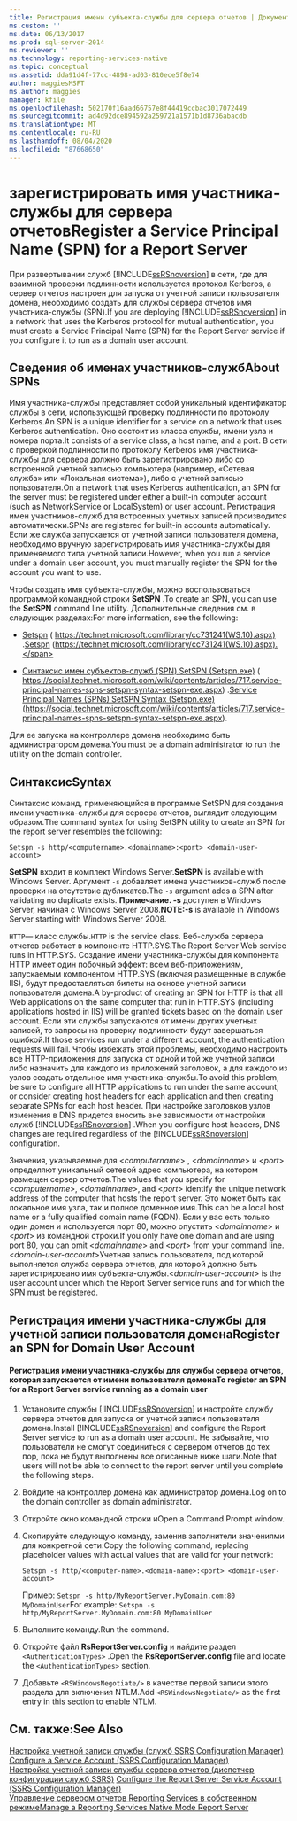 ```yaml
---
title: Регистрация имени субъекта-службы для сервера отчетов | Документы Майкрософт
ms.custom: ''
ms.date: 06/13/2017
ms.prod: sql-server-2014
ms.reviewer: ''
ms.technology: reporting-services-native
ms.topic: conceptual
ms.assetid: dda91d4f-77cc-4898-ad03-810ece5f8e74
author: maggiesMSFT
ms.author: maggies
manager: kfile
ms.openlocfilehash: 502170f16aad66757e8f44419ccbac3017072449
ms.sourcegitcommit: ad4d92dce894592a259721a1571b1d8736abacdb
ms.translationtype: MT
ms.contentlocale: ru-RU
ms.lasthandoff: 08/04/2020
ms.locfileid: "87668650"
---
```

# <a name="register-a-service-principal-name-spn-for-a-report-server"></a><span data-ttu-id="4b6ef-102">зарегистрировать имя участника-службы для сервера отчетов</span><span class="sxs-lookup"><span data-stu-id="4b6ef-102">Register a Service Principal Name (SPN) for a Report Server</span></span>
  <span data-ttu-id="4b6ef-103">При развертывании служб [!INCLUDE[ssRSnoversion](../../includes/ssrsnoversion-md.md)] в сети, где для взаимной проверки подлинности используется протокол Kerberos, а сервер отчетов настроен для запуска от учетной записи пользователя домена, необходимо создать для службы сервера отчетов имя участника-службы (SPN).</span><span class="sxs-lookup"><span data-stu-id="4b6ef-103">If you are deploying [!INCLUDE[ssRSnoversion](../../includes/ssrsnoversion-md.md)] in a network that uses the Kerberos protocol for mutual authentication, you must create a Service Principal Name (SPN) for the Report Server service if you configure it to run as a domain user account.</span></span>  
  
## <a name="about-spns"></a><span data-ttu-id="4b6ef-104">Сведения об именах участников-служб</span><span class="sxs-lookup"><span data-stu-id="4b6ef-104">About SPNs</span></span>  
 <span data-ttu-id="4b6ef-105">Имя участника-службы представляет собой уникальный идентификатор службы в сети, использующей проверку подлинности по протоколу Kerberos.</span><span class="sxs-lookup"><span data-stu-id="4b6ef-105">An SPN is a unique identifier for a service on a network that uses Kerberos authentication.</span></span> <span data-ttu-id="4b6ef-106">Оно состоит из класса службы, имени узла и номера порта.</span><span class="sxs-lookup"><span data-stu-id="4b6ef-106">It consists of a service class, a host name, and a port.</span></span> <span data-ttu-id="4b6ef-107">В сети с проверкой подлинности по протоколу Kerberos имя участника-службы для сервера должно быть зарегистрировано либо со встроенной учетной записью компьютера (например, «Сетевая служба» или «Локальная система»), либо с учетной записью пользователя.</span><span class="sxs-lookup"><span data-stu-id="4b6ef-107">On a network that uses Kerberos authentication, an SPN for the server must be registered under either a built-in computer account (such as NetworkService or LocalSystem) or user account.</span></span> <span data-ttu-id="4b6ef-108">Регистрация имен участников-служб для встроенных учетных записей производится автоматически.</span><span class="sxs-lookup"><span data-stu-id="4b6ef-108">SPNs are registered for built-in accounts automatically.</span></span> <span data-ttu-id="4b6ef-109">Если же служба запускается от учетной записи пользователя домена, необходимо вручную зарегистрировать имя участника-службы для применяемого типа учетной записи.</span><span class="sxs-lookup"><span data-stu-id="4b6ef-109">However, when you run a service under a domain user account, you must manually register the SPN for the account you want to use.</span></span>  
  
 <span data-ttu-id="4b6ef-110">Чтобы создать имя субъекта-службы, можно воспользоваться программой командной строки **SetSPN** .</span><span class="sxs-lookup"><span data-stu-id="4b6ef-110">To create an SPN, you can use the **SetSPN** command line utility.</span></span> <span data-ttu-id="4b6ef-111">Дополнительные сведения см. в следующих разделах:</span><span class="sxs-lookup"><span data-stu-id="4b6ef-111">For more information, see the following:</span></span>  
  
-   <span data-ttu-id="4b6ef-112">[Setspn](https://technet.microsoft.com/library/cc731241\(WS.10\).aspx) ( https://technet.microsoft.com/library/cc731241(WS.10).aspx) .</span><span class="sxs-lookup"><span data-stu-id="4b6ef-112">[Setspn](https://technet.microsoft.com/library/cc731241\(WS.10\).aspx) (https://technet.microsoft.com/library/cc731241(WS.10).aspx).</span></span>  
  
-   <span data-ttu-id="4b6ef-113">[Синтаксис имен субъектов-служб (SPN) SetSPN (Setspn.exe)](https://social.technet.microsoft.com/wiki/contents/articles/717.service-principal-names-spns-setspn-syntax-setspn-exe.aspx) ( https://social.technet.microsoft.com/wiki/contents/articles/717.service-principal-names-spns-setspn-syntax-setspn-exe.aspx) .</span><span class="sxs-lookup"><span data-stu-id="4b6ef-113">[Service Principal Names (SPNs) SetSPN Syntax (Setspn.exe)](https://social.technet.microsoft.com/wiki/contents/articles/717.service-principal-names-spns-setspn-syntax-setspn-exe.aspx) (https://social.technet.microsoft.com/wiki/contents/articles/717.service-principal-names-spns-setspn-syntax-setspn-exe.aspx).</span></span>  
  
 <span data-ttu-id="4b6ef-114">Для ее запуска на контроллере домена необходимо быть администратором домена.</span><span class="sxs-lookup"><span data-stu-id="4b6ef-114">You must be a domain administrator to run the utility on the domain controller.</span></span>  
  
## <a name="syntax"></a><span data-ttu-id="4b6ef-115">Синтаксис</span><span class="sxs-lookup"><span data-stu-id="4b6ef-115">Syntax</span></span>  
 <span data-ttu-id="4b6ef-116">Синтаксис команд, применяющийся в программе SetSPN для создания имени участника-службы для сервера отчетов, выглядит следующим образом.</span><span class="sxs-lookup"><span data-stu-id="4b6ef-116">The command syntax for using SetSPN utility to create an SPN for the report server resembles the following:</span></span>  
  
```  
Setspn -s http/<computername>.<domainname>:<port> <domain-user-account>  
```  
  
 <span data-ttu-id="4b6ef-117">**SetSPN** входит в комплект Windows Server.</span><span class="sxs-lookup"><span data-stu-id="4b6ef-117">**SetSPN** is available with Windows Server.</span></span> <span data-ttu-id="4b6ef-118">Аргумент `-s` добавляет имена участников-служб после проверки на отсутствие дубликатов.</span><span class="sxs-lookup"><span data-stu-id="4b6ef-118">The `-s` argument adds a SPN after validating no duplicate exists.</span></span> <span data-ttu-id="4b6ef-119">**Примечание. -s** доступен в Windows Server, начиная с Windows Server 2008.</span><span class="sxs-lookup"><span data-stu-id="4b6ef-119">**NOTE:-s** is available in Windows Server starting with Windows Server 2008.</span></span>  
  
 <span data-ttu-id="4b6ef-120">`HTTP`— класс службы.</span><span class="sxs-lookup"><span data-stu-id="4b6ef-120">`HTTP` is the service class.</span></span> <span data-ttu-id="4b6ef-121">Веб-служба сервера отчетов работает в компоненте HTTP.SYS.</span><span class="sxs-lookup"><span data-stu-id="4b6ef-121">The Report Server Web service runs in HTTP.SYS.</span></span> <span data-ttu-id="4b6ef-122">Создание имени участника-службы для компонента HTTP имеет один побочный эффект: всем веб-приложениям, запускаемым компонентом HTTP.SYS (включая размещенные в службе IIS), будут предоставляться билеты на основе учетной записи пользователя домена.</span><span class="sxs-lookup"><span data-stu-id="4b6ef-122">A by-product of creating an SPN for HTTP is that all Web applications on the same computer that run in HTTP.SYS (including applications hosted in IIS) will be granted tickets based on the domain user account.</span></span> <span data-ttu-id="4b6ef-123">Если эти службы запускаются от имени других учетных записей, то запросы на проверку подлинности будут завершаться ошибкой.</span><span class="sxs-lookup"><span data-stu-id="4b6ef-123">If those services run under a different account, the authentication requests will fail.</span></span> <span data-ttu-id="4b6ef-124">Чтобы избежать этой проблемы, необходимо настроить все HTTP-приложения для запуска от одной и той же учетной записи либо назначить для каждого из приложений заголовок, а для каждого из узлов создать отдельное имя участника-службы.</span><span class="sxs-lookup"><span data-stu-id="4b6ef-124">To avoid this problem, be sure to configure all HTTP applications to run under the same account, or consider creating host headers for each application and then creating separate SPNs for each host header.</span></span> <span data-ttu-id="4b6ef-125">При настройке заголовков узлов изменения в DNS придется вносить вне зависимости от настройки служб [!INCLUDE[ssRSnoversion](../../includes/ssrsnoversion-md.md)] .</span><span class="sxs-lookup"><span data-stu-id="4b6ef-125">When you configure host headers, DNS changes are required regardless of the [!INCLUDE[ssRSnoversion](../../includes/ssrsnoversion-md.md)] configuration.</span></span>  
  
 <span data-ttu-id="4b6ef-126">Значения, указываемые для \<*computername*> , \<*domainname*> и \<*port*> определяют уникальный сетевой адрес компьютера, на котором размещен сервер отчетов.</span><span class="sxs-lookup"><span data-stu-id="4b6ef-126">The values that you specify for \<*computername*>, \<*domainname*>, and \<*port*> identify the unique network address of the computer that hosts the report server.</span></span> <span data-ttu-id="4b6ef-127">Это может быть как локальное имя узла, так и полное доменное имя.</span><span class="sxs-lookup"><span data-stu-id="4b6ef-127">This can be a local host name or a fully qualified domain name (FQDN).</span></span> <span data-ttu-id="4b6ef-128">Если у вас есть только один домен и используется порт 80, можно опустить \<*domainname*> и \<*port*> из командной строки.</span><span class="sxs-lookup"><span data-stu-id="4b6ef-128">If you only have one domain and are using port 80, you can omit \<*domainname*> and \<*port*> from your command line.</span></span> <span data-ttu-id="4b6ef-129">\<*domain-user-account*>Учетная запись пользователя, под которой выполняется служба сервера отчетов, для которой должно быть зарегистрировано имя субъекта-службы.</span><span class="sxs-lookup"><span data-stu-id="4b6ef-129">\<*domain-user-account*> is the user account under which the Report Server service runs and for which the SPN must be registered.</span></span>  
  
## <a name="register-an-spn-for-domain-user-account"></a><span data-ttu-id="4b6ef-130">Регистрация имени участника-службы для учетной записи пользователя домена</span><span class="sxs-lookup"><span data-stu-id="4b6ef-130">Register an SPN for Domain User Account</span></span>  
  
#### <a name="to-register-an-spn-for-a-report-server-service-running-as-a-domain-user"></a><span data-ttu-id="4b6ef-131">Регистрация имени участника-службы для службы сервера отчетов, которая запускается от имени пользователя домена</span><span class="sxs-lookup"><span data-stu-id="4b6ef-131">To register an SPN for a Report Server service running as a domain user</span></span>  
  
1.  <span data-ttu-id="4b6ef-132">Установите службы [!INCLUDE[ssRSnoversion](../../includes/ssrsnoversion-md.md)] и настройте службу сервера отчетов для запуска от учетной записи пользователя домена.</span><span class="sxs-lookup"><span data-stu-id="4b6ef-132">Install [!INCLUDE[ssRSnoversion](../../includes/ssrsnoversion-md.md)] and configure the Report Server service to run as a domain user account.</span></span> <span data-ttu-id="4b6ef-133">Не забывайте, что пользователи не смогут соединиться с сервером отчетов до тех пор, пока не будут выполнены все описанные ниже шаги.</span><span class="sxs-lookup"><span data-stu-id="4b6ef-133">Note that users will not be able to connect to the report server until you complete the following steps.</span></span>  
  
2.  <span data-ttu-id="4b6ef-134">Войдите на контроллер домена как администратор домена.</span><span class="sxs-lookup"><span data-stu-id="4b6ef-134">Log on to the domain controller as domain administrator.</span></span>  
  
3.  <span data-ttu-id="4b6ef-135">Откройте окно командной строки и</span><span class="sxs-lookup"><span data-stu-id="4b6ef-135">Open a Command Prompt window.</span></span>  
  
4.  <span data-ttu-id="4b6ef-136">Скопируйте следующую команду, заменив заполнители значениями для конкретной сети:</span><span class="sxs-lookup"><span data-stu-id="4b6ef-136">Copy the following command, replacing placeholder values with actual values that are valid for your network:</span></span>  
  
    ```  
    Setspn -s http/<computer-name>.<domain-name>:<port> <domain-user-account>  
    ```  
  
     <span data-ttu-id="4b6ef-137">Пример: `Setspn -s http/MyReportServer.MyDomain.com:80 MyDomainUser`</span><span class="sxs-lookup"><span data-stu-id="4b6ef-137">For example: `Setspn -s http/MyReportServer.MyDomain.com:80 MyDomainUser`</span></span>  
  
5.  <span data-ttu-id="4b6ef-138">Выполните команду.</span><span class="sxs-lookup"><span data-stu-id="4b6ef-138">Run the command.</span></span>  
  
6.  <span data-ttu-id="4b6ef-139">Откройте файл **RsReportServer.config** и найдите раздел `<AuthenticationTypes>` .</span><span class="sxs-lookup"><span data-stu-id="4b6ef-139">Open the **RsReportServer.config** file and locate the `<AuthenticationTypes>` section.</span></span>  
  
7.  <span data-ttu-id="4b6ef-140">Добавьте `<RSWindowsNegotiate/>` в качестве первой записи этого раздела для включения NTLM.</span><span class="sxs-lookup"><span data-stu-id="4b6ef-140">Add `<RSWindowsNegotiate/>` as the first entry in this section to enable NTLM.</span></span>  
  
## <a name="see-also"></a><span data-ttu-id="4b6ef-141">См. также:</span><span class="sxs-lookup"><span data-stu-id="4b6ef-141">See Also</span></span>  
 <span data-ttu-id="4b6ef-142">[Настройка учетной записи службы &#40;служб SSRS Configuration Manager&#41;](../../sql-server/install/configure-a-service-account-ssrs-configuration-manager.md) </span><span class="sxs-lookup"><span data-stu-id="4b6ef-142">[Configure a Service Account &#40;SSRS Configuration Manager&#41;](../../sql-server/install/configure-a-service-account-ssrs-configuration-manager.md) </span></span>  
 <span data-ttu-id="4b6ef-143">[Настройка учетной записи службы сервера отчетов (диспетчер конфигурации служб SSRS)](../install-windows/configure-the-report-server-service-account-ssrs-configuration-manager.md) </span><span class="sxs-lookup"><span data-stu-id="4b6ef-143">[Configure the Report Server Service Account &#40;SSRS Configuration Manager&#41;](../install-windows/configure-the-report-server-service-account-ssrs-configuration-manager.md) </span></span>  
 [<span data-ttu-id="4b6ef-144">Управление сервером отчетов Reporting Services в собственном режиме</span><span class="sxs-lookup"><span data-stu-id="4b6ef-144">Manage a Reporting Services Native Mode Report Server</span></span>](manage-a-reporting-services-native-mode-report-server.md)  
  
  
